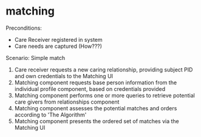 # matching

Preconditions:

* Care Receiver registered in system
* Care needs are captured \(How???\)

Scenario: Simple match

1. Care receiver requests a new caring relationship, providing subject PID and own credentials to the Matching UI
2. Matching component requests base person information from the individual profile component, based on credentials provided
3. Matching component performs one or more queries to retrieve potential care givers from relationships component
4. Matching component assesses the potential matches and orders according to 'The Algorithm'
5. Matching component presents the ordered set of matches via the Matching UI

